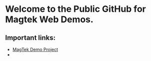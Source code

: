 # Welcome to the Public GitHub for Magtek Web Demos.

## Important links:
- [MagTek Demo Project](./MagTek_Demo_Project.md)
- 